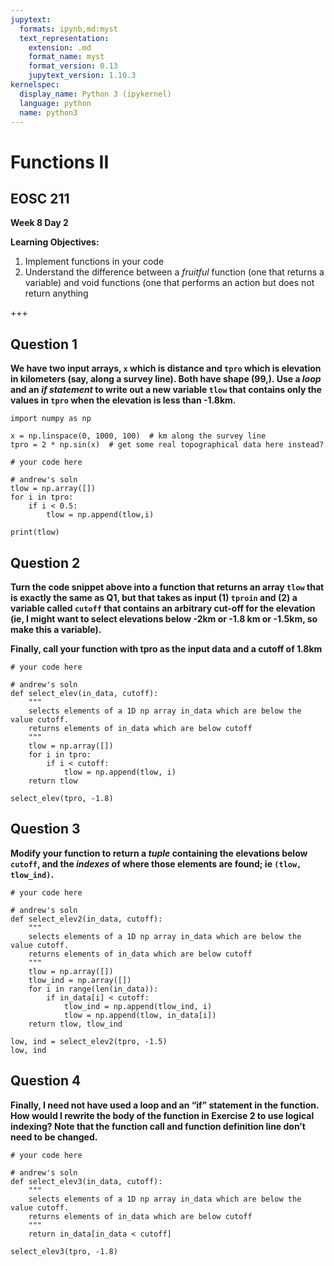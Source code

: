 ```yaml
---
jupytext:
  formats: ipynb,md:myst
  text_representation:
    extension: .md
    format_name: myst
    format_version: 0.13
    jupytext_version: 1.10.3
kernelspec:
  display_name: Python 3 (ipykernel)
  language: python
  name: python3
---
```


# Functions II

## EOSC 211

**Week 8 Day 2**

**Learning Objectives:**  
1. Implement functions in your code
2. Understand the difference between a *fruitful* function (one that returns a variable) and void functions (one that performs an action but does not return anything

+++

## Question 1

**We have two input arrays, `x` which is distance and `tpro` which is elevation in kilometers (say, along a survey line). Both have shape (99,). Use a *loop* and an *if statement* to write out a new variable `tlow` that contains only the values in `tpro` when the elevation is less than -1.8km.**

```{code-cell} ipython3
import numpy as np

x = np.linspace(0, 1000, 100)  # km along the survey line
tpro = 2 * np.sin(x)  # get some real topographical data here instead?

# your code here
```

```{code-cell} ipython3
# andrew's soln
tlow = np.array([])
for i in tpro:
    if i < 0.5:
        tlow = np.append(tlow,i)

print(tlow)
```

## Question 2

**Turn the code snippet above into a function that returns an array `tlow` that is exactly the same as Q1, but that takes as input (1) `tproin` and (2) a variable called `cutoff` that contains an arbitrary cut-off for the elevation  (ie, I might want to select elevations below -2km or -1.8 km or -1.5km, so make this a variable).**

**Finally, call your function with tpro as the input data and a cutoff of 1.8km**

```{code-cell} ipython3
# your code here
```

```{code-cell} ipython3
# andrew's soln
def select_elev(in_data, cutoff):
    """
    selects elements of a 1D np array in_data which are below the value cutoff.
    returns elements of in_data which are below cutoff
    """
    tlow = np.array([])
    for i in tpro:
        if i < cutoff:
            tlow = np.append(tlow, i)
    return tlow

select_elev(tpro, -1.8)
```

## Question 3

**Modify your function to return a *tuple* containing the elevations below `cutoff`, and the *indexes* of where those elements are found; ie `(tlow, tlow_ind)`.**

```{code-cell} ipython3
# your code here
```

```{code-cell} ipython3
# andrew's soln
def select_elev2(in_data, cutoff):
    """
    selects elements of a 1D np array in_data which are below the value cutoff.
    returns elements of in_data which are below cutoff
    """
    tlow = np.array([])
    tlow_ind = np.array([])
    for i in range(len(in_data)):
        if in_data[i] < cutoff: 
            tlow_ind = np.append(tlow_ind, i)
            tlow = np.append(tlow, in_data[i])
    return tlow, tlow_ind

low, ind = select_elev2(tpro, -1.5)
low, ind
```

## Question 4

**Finally, I need not have used a loop and an “if” statement in the function.  How would I rewrite the body of the function in Exercise 2 to use logical indexing?  Note that the function call and function definition line don’t need to be changed.**

```{code-cell} ipython3
# your code here
```

```{code-cell} ipython3
# andrew's soln
def select_elev3(in_data, cutoff):
    """
    selects elements of a 1D np array in_data which are below the value cutoff.
    returns elements of in_data which are below cutoff
    """
    return in_data[in_data < cutoff]
    
select_elev3(tpro, -1.8)
```

```{code-cell} ipython3

```
